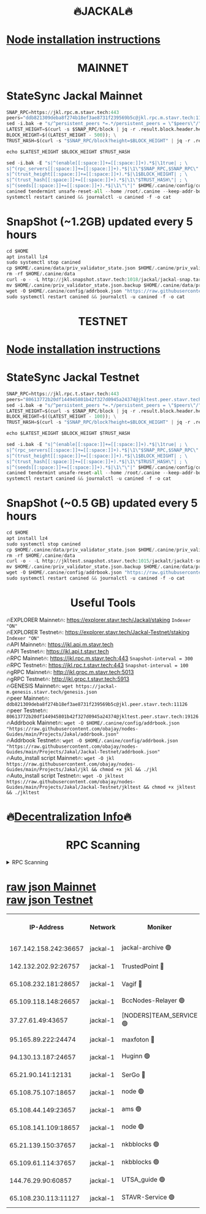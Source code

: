 <h1 align="center"> 🔥JACKAL🔥</h1>

[Node installation instructions](https://github.com/obajay/nodes-Guides/tree/main/Projects/Jakal)
=

<h1 align="center"> MAINNET</h1>

# StateSync Jackal Mainnet
```python
SNAP_RPC=https://jkl.rpc.m.stavr.tech:443
peers="ddb821309deba8f274b18ef3ae8731f239569b5c@jkl.rpc.m.stavr.tech:11126"
sed -i.bak -e "s/^persistent_peers *=.*/persistent_peers = \"$peers\"/" $HOME/.canine/config/config.toml
LATEST_HEIGHT=$(curl -s $SNAP_RPC/block | jq -r .result.block.header.height); \
BLOCK_HEIGHT=$((LATEST_HEIGHT - 500)); \
TRUST_HASH=$(curl -s "$SNAP_RPC/block?height=$BLOCK_HEIGHT" | jq -r .result.block_id.hash)

echo $LATEST_HEIGHT $BLOCK_HEIGHT $TRUST_HASH

sed -i.bak -E "s|^(enable[[:space:]]+=[[:space:]]+).*$|\1true| ; \
s|^(rpc_servers[[:space:]]+=[[:space:]]+).*$|\1\"$SNAP_RPC,$SNAP_RPC\"| ; \
s|^(trust_height[[:space:]]+=[[:space:]]+).*$|\1$BLOCK_HEIGHT| ; \
s|^(trust_hash[[:space:]]+=[[:space:]]+).*$|\1\"$TRUST_HASH\"| ; \
s|^(seeds[[:space:]]+=[[:space:]]+).*$|\1\"\"|" $HOME/.canine/config/config.toml
canined tendermint unsafe-reset-all --home /root/.canine --keep-addr-book
systemctl restart canined && journalctl -u canined -f -o cat
```
# SnapShot (~1.2GB) updated every 5 hours
```python
cd $HOME
apt install lz4
sudo systemctl stop canined
cp $HOME/.canine/data/priv_validator_state.json $HOME/.canine/priv_validator_state.json.backup
rm -rf $HOME/.canine/data
curl -o - -L http://jkl.snapshot.stavr.tech:1018/jackal/jackal-snap.tar.lz4 | lz4 -c -d - | tar -x -C $HOME/.canine --strip-components 2
mv $HOME/.canine/priv_validator_state.json.backup $HOME/.canine/data/priv_validator_state.json
wget -O $HOME/.canine/config/addrbook.json "https://raw.githubusercontent.com/obajay/nodes-Guides/main/Projects/Jakal/addrbook.json"
sudo systemctl restart canined && journalctl -u canined -f -o cat
```

<h1 align="center"> TESTNET</h1>

[Node installation instructions](https://github.com/obajay/nodes-Guides/tree/main/Projects/Jakal/Jackal-Testnet)
=

# StateSync Jackal Testnet
```python
SNAP_RPC=https://jkl.rpc.t.stavr.tech:443
peers="80613772b20df144945801b42f327d0945a24374@jkltest.peer.stavr.tech:19126"
sed -i.bak -e "s/^persistent_peers *=.*/persistent_peers = \"$peers\"/" $HOME/.canine/config/config.toml
LATEST_HEIGHT=$(curl -s $SNAP_RPC/block | jq -r .result.block.header.height); \
BLOCK_HEIGHT=$((LATEST_HEIGHT - 100)); \
TRUST_HASH=$(curl -s "$SNAP_RPC/block?height=$BLOCK_HEIGHT" | jq -r .result.block_id.hash)

echo $LATEST_HEIGHT $BLOCK_HEIGHT $TRUST_HASH

sed -i.bak -E "s|^(enable[[:space:]]+=[[:space:]]+).*$|\1true| ; \
s|^(rpc_servers[[:space:]]+=[[:space:]]+).*$|\1\"$SNAP_RPC,$SNAP_RPC\"| ; \
s|^(trust_height[[:space:]]+=[[:space:]]+).*$|\1$BLOCK_HEIGHT| ; \
s|^(trust_hash[[:space:]]+=[[:space:]]+).*$|\1\"$TRUST_HASH\"| ; \
s|^(seeds[[:space:]]+=[[:space:]]+).*$|\1\"\"|" $HOME/.canine/config/config.toml
canined tendermint unsafe-reset-all --home /root/.canine --keep-addr-book
systemctl restart canined && journalctl -u canined -f -o cat
```
# SnapShot (~0.5 GB) updated every 5 hours
```python
cd $HOME
apt install lz4
sudo systemctl stop canined
cp $HOME/.canine/data/priv_validator_state.json $HOME/.canine/priv_validator_state.json.backup
rm -rf $HOME/.canine/data
curl -o - -L http://jkltest.snapshot.stavr.tech:1015/jackalt/jackalt-snap.tar.lz4 | lz4 -c -d - | tar -x -C $HOME/.canine --strip-components 2
mv $HOME/.canine/priv_validator_state.json.backup $HOME/.canine/data/priv_validator_state.json
wget -O $HOME/.canine/config/addrbook.json "https://raw.githubusercontent.com/obajay/nodes-Guides/main/Projects/Jakal/Jackal-Testnet/addrbook.json"
sudo systemctl restart canined && journalctl -u canined -f -o cat
```

 <h1 align="center"> Useful Tools</h1>

🔥EXPLORER Mainnet🔥:      https://explorer.stavr.tech/Jackal/staking		        `Indexer "ON"` \
🔥EXPLORER Testnet🔥:      https://explorer.stavr.tech/Jackal-Testnet/staking     `Indexer "ON"` \
🔥API Mainnet🔥: 			 		 https://jkl.api.m.stavr.tech \
🔥API Testnet🔥: 			 		 https://jkl.api.t.stavr.tech \
🔥RPC Mainnet🔥:           https://jkl.rpc.m.stavr.tech:443              `Snapshot-interval = 300` \
🔥RPC Testnet🔥:           https://jkl.rpc.t.stavr.tech:443              `Snapshot-interval = 100` \
🔥gRPC Mainnet🔥:          http://jkl.grpc.m.stavr.tech:5013 \
🔥gRPC Testnet🔥:          http://jkl.grpc.t.stavr.tech:5913 \
🔥GENESIS Mainnet🔥:    `wget https://jackal-m.genesis.stavr.tech/genesis.json` \
🔥peer Mainnet🔥:					 `ddb821309deba8f274b18ef3ae8731f239569b5c@jkl.peer.stavr.tech:11126` \
🔥peer Testnet🔥:					 `80613772b20df144945801b42f327d0945a24374@jkltest.peer.stavr.tech:19126` \
🔥Addrbook Mainnet🔥:    ```wget -O $HOME/.canine/config/addrbook.json "https://raw.githubusercontent.com/obajay/nodes-Guides/main/Projects/Jakal/addrbook.json"``` \
🔥Addrbook Testnet🔥:    ```wget -O $HOME/.canine/config/addrbook.json "https://raw.githubusercontent.com/obajay/nodes-Guides/main/Projects/Jakal/Jackal-Testnet/addrbook.json"``` \
🔥Auto_install script Mainnet🔥: ```wget -O jkl https://raw.githubusercontent.com/obajay/nodes-Guides/main/Projects/Jakal/jkl && chmod +x jkl && ./jkl``` \
🔥Auto_install script Testnet🔥: ```wget -O jkltest https://raw.githubusercontent.com/obajay/nodes-Guides/main/Projects/Jakal/Jackal-Testnet/jkltest && chmod +x jkltest && ./jkltest```

🔥[Decentralization Info](https://github.com/obajay/StateSync-snapshots/tree/main/Projects/Jackal/Decentralization)🔥
=

<h1 align="center"> RPC Scanning</h1>

<details>
<summary>RPC Scanning</summary>

<h2 align="center"> We scan nodes in real time every 4 hours. And we provide the final result of RPC endpoints.
We cannot influence the operation of these nodes in any way. </h2>


```python
If Voting Power is higher than 0 --> then the Node is a validator of the network and may be subject to attack and be a potential threat to the chain.
```
```python
We marked such validators with a red symbol
```

</details>

[raw json Mainnet](https://rpc-check.jaclalm.stavr.tech/jaclalm/rpc-jaclalm-result.json) \
[raw json Testnet](https://github.com/obajay/StateSync-snapshots/tree/main/Projects/Jackal/Rpc-Check-Testnet)
=

<table><tr><th>IP-Address</th><th>Network</th><th>Moniker</th><th>Latest Block Height</th><th>Earliest Block Height</th><th>Catching Up</th><th>Tx Index</th><th>Voting Power</th><th>Scan Time</th></tr><tr><td>167.142.158.242:36657</td><td>jackal-1</td><td>jackal-archive 🟢</td><td>6800528</td><td>2770293</td><td>False</td><td>on</td><td>0</td><td>2024-03-09T15:07:29.414084817UTC</td></tr><tr><td>142.132.202.92:26757</td><td>jackal-1</td><td>TrustedPoint 🔴</td><td>6800523</td><td>6129401</td><td>False</td><td>on</td><td>294937</td><td>2024-03-09T15:06:40.013844158UTC</td></tr><tr><td>65.108.232.181:28657</td><td>jackal-1</td><td>Vagif 🔴</td><td>6800528</td><td>6462201</td><td>False</td><td>off</td><td>60003</td><td>2024-03-09T15:07:16.316325532UTC</td></tr><tr><td>65.109.118.148:26657</td><td>jackal-1</td><td>BccNodes-Relayer 🟢</td><td>6687138</td><td>6489001</td><td>False</td><td>on</td><td>0</td><td>2024-03-09T15:07:07.421358779UTC</td></tr><tr><td>37.27.61.49:43657</td><td>jackal-1</td><td>[NODERS]TEAM_SERVICE 🟢</td><td>6800520</td><td>6591201</td><td>False</td><td>on</td><td>0</td><td>2024-03-09T15:06:24.455980329UTC</td></tr><tr><td>95.165.89.222:24474</td><td>jackal-1</td><td>maxfoton 🔴</td><td>6800527</td><td>6700527</td><td>False</td><td>off</td><td>117971</td><td>2024-03-09T15:07:17.091289833UTC</td></tr><tr><td>94.130.13.187:24657</td><td>jackal-1</td><td>Huginn 🟢</td><td>6800530</td><td>6707772</td><td>False</td><td>on</td><td>0</td><td>2024-03-09T15:07:31.679325037UTC</td></tr><tr><td>65.21.90.141:12131</td><td>jackal-1</td><td>SerGo 🔴</td><td>6800522</td><td>6759992</td><td>False</td><td>off</td><td>51100</td><td>2024-03-09T15:06:35.629961776UTC</td></tr><tr><td>65.108.75.107:18657</td><td>jackal-1</td><td>node 🟢</td><td>6800526</td><td>6759992</td><td>False</td><td>on</td><td>0</td><td>2024-03-09T15:06:58.975949684UTC</td></tr><tr><td>65.108.44.149:23657</td><td>jackal-1</td><td>ams 🟢</td><td>6800528</td><td>6760439</td><td>False</td><td>on</td><td>0</td><td>2024-03-09T15:07:17.380565161UTC</td></tr><tr><td>65.108.141.109:18657</td><td>jackal-1</td><td>node 🟢</td><td>6800521</td><td>6773189</td><td>False</td><td>on</td><td>0</td><td>2024-03-09T15:06:28.844468911UTC</td></tr><tr><td>65.21.139.150:37657</td><td>jackal-1</td><td>nkbblocks 🟢</td><td>6800522</td><td>6785001</td><td>False</td><td>on</td><td>0</td><td>2024-03-09T15:06:35.310523788UTC</td></tr><tr><td>65.109.61.114:37657</td><td>jackal-1</td><td>nkbblocks 🟢</td><td>6800525</td><td>6785101</td><td>False</td><td>on</td><td>0</td><td>2024-03-09T15:06:56.595907086UTC</td></tr><tr><td>144.76.29.90:60857</td><td>jackal-1</td><td>UTSA_guide 🟢</td><td>6800527</td><td>6796006</td><td>False</td><td>on</td><td>0</td><td>2024-03-09T15:07:11.809910139UTC</td></tr><tr><td>65.108.230.113:11127</td><td>jackal-1</td><td>STAVR-Service 🟢</td><td>6800528</td><td>6798001</td><td>False</td><td>on</td><td>0</td><td>2024-03-09T15:07:19.720370565UTC</td></tr></table>
